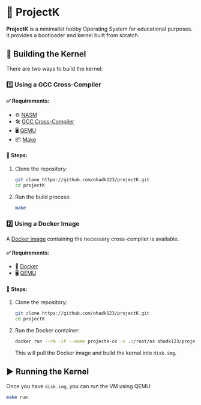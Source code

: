 # 🚀 ProjectK

**ProjectK** is a minimalist hobby Operating System for educational purposes.  
It provides a bootloader and kernel built from scratch.

## 🔨 Building the Kernel

There are two ways to build the kernel:

### 1️⃣ Using a GCC Cross-Compiler

#### ✅ Requirements:
- ⚙️ [NASM](https://www.nasm.us/)
- 🛠️ [GCC Cross-Compiler](https://wiki.osdev.org/GCC_Cross-Compiler)
- 🖥️ [QEMU](https://www.qemu.org/)
- 📦 [Make](https://www.gnu.org/software/make/)

#### 📌 Steps:
1. Clone the repository:
   ```sh
   git clone https://github.com/ohadk123/projectK.git
   cd projectK
   ```
2. Run the build process:
   ```sh
   make
   ```

### 2️⃣ Using a Docker Image

A [Docker image](https://hub.docker.com/r/ohadk123/projectk-cc) containing the necessary cross-compiler is available.

#### ✅ Requirements:
- 🐳 [Docker](https://www.docker.com/)
- 🖥️ [QEMU](https://www.qemu.org/)

#### 📌 Steps:
1. Clone the repository:
   ```sh
   git clone https://github.com/ohadk123/projectK.git
   cd projectK
   ```
2. Run the Docker container:
   ```sh
   docker run --rm -it --name projectk-cc -v .:/root/os ohadk123/projectk-cc
   ```
   This will pull the Docker image and build the kernel into `disk.img`.

## ▶️ Running the Kernel

Once you have `disk.img`, you can run the VM using QEMU:
```sh
make run
```
